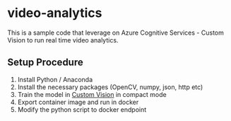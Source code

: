 # video-analytics

This is a sample code that leverage on Azure Cognitive Services - Custom Vision to run real time video analytics.

## Setup Procedure
1. Install Python / Anaconda
2. Install the necessary packages (OpenCV, numpy, json, http etc)
3. Train the model in [Custom Vision](https://customvision.ai) in compact mode
4. Export container image and run in docker
5. Modify the python script to docker endpoint